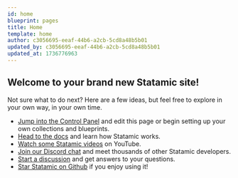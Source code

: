 ```yaml
---
id: home
blueprint: pages
title: Home
template: home
author: c3056695-eeaf-44b6-a2cb-5cd8a48b5b01
updated_by: c3056695-eeaf-44b6-a2cb-5cd8a48b5b01
updated_at: 1736776963
---
```

## Welcome to your brand new Statamic site!

Not sure what to do next? Here are a few ideas, but feel free to explore in your own way, in your own time.

- [Jump into the Control Panel](/cp) and edit this page or begin setting up your own collections and blueprints.
- [Head to the docs](https://statamic.dev) and learn how Statamic works.
- [Watch some Statamic videos](https://youtube.com/statamic) on YouTube.
- [Join our Discord chat](https://statamic.com/discord) and meet thousands of other Statamic developers.
- [Start a discussion](https://github.com/statamic/cms/discussions) and get answers to your questions.
- [Star Statamic on Github](https://github.com/statamic/cms) if you enjoy using it!